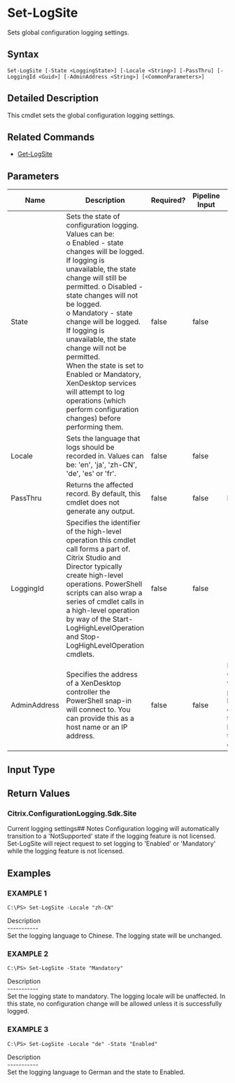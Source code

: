 ﻿# Set-LogSite

   Sets global configuration logging settings.

## Syntax
```
Set-LogSite [-State <LoggingState>] [-Locale <String>] [-PassThru] [-LoggingId <Guid>] [-AdminAddress <String>] [<CommonParameters>]
```

## Detailed Description
   This cmdlet sets the global configuration logging settings.

## Related Commands
  * [Get-LogSite](Get-LogSite.html)
## Parameters

| Name   | Description | Required? | Pipeline Input | Default Value |
| --- | --- | --- | --- | --- |
| State | Sets the state of configuration logging. Values can be:<br>o Enabled - state changes will be logged. If logging is unavailable, the state change will still be permitted. o Disabled - state changes will not be logged.<br>o Mandatory - state change will be logged. If logging is unavailable, the state change will not be permitted.<br>When the state is set to Enabled or Mandatory, XenDesktop services will attempt to log operations (which perform configuration changes) before performing them. | false | false |  |
| Locale | Sets the language that logs should be recorded in. Values can be: 'en', 'ja', 'zh-CN', 'de', 'es' or 'fr'. | false | false |  |
| PassThru | Returns the affected record. By default, this cmdlet does not generate any output. | false | false | False |
| LoggingId | Specifies the identifier of the high-level operation this cmdlet call forms a part of. Citrix Studio and Director typically create high-level operations. PowerShell scripts can also wrap a series of cmdlet calls in a high-level operation by way of the Start-LogHighLevelOperation and Stop-LogHighLevelOperation cmdlets. | false | false |  |
| AdminAddress | Specifies the address of a XenDesktop controller the PowerShell snap-in will connect to. You can provide this as a host name or an IP address. | false | false | Localhost. Once a value is provided by any cmdlet, this value becomes the default. |

## Input Type
### 
   
## Return Values
### Citrix.ConfigurationLogging.Sdk.Site
   Current logging settings## Notes
   Configuration logging will automatically transition to a 'NotSupported' state if the logging feature is not licensed. Set-LogSite will reject request to set logging to 'Enabled' or 'Mandatory' while the logging feature is not licensed.
## Examples

### EXAMPLE 1
```
C:\PS> Set-LogSite -Locale "zh-CN"
```
   Description<br>-----------<br>Set the logging language to Chinese. The logging state will be unchanged.
### EXAMPLE 2
```
C:\PS> Set-LogSite -State "Mandatory"
```
   Description<br>-----------<br>Set the logging state to mandatory. The logging locale will be unaffected. In this state, no configuration change will be allowed unless it is successfully logged.
### EXAMPLE 3
```
C:\PS> Set-LogSite -Locale "de" -State "Enabled"
```
   Description<br>-----------<br>Set the logging language to German and the state to Enabled.
